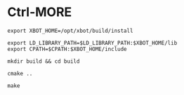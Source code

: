 # Ctrl-MORE

```
export XBOT_HOME=/opt/xbot/build/install

export LD_LIBRARY_PATH=$LD_LIBRARY_PATH:$XBOT_HOME/lib
export CPATH=$CPATH:$XBOT_HOME/include
```

```
mkdir build && cd build
```


```
cmake ..
```


```
make
```
